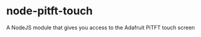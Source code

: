 node-pitft-touch
================

A NodeJS module that gives you access to the Adafruit PiTFT touch screen
